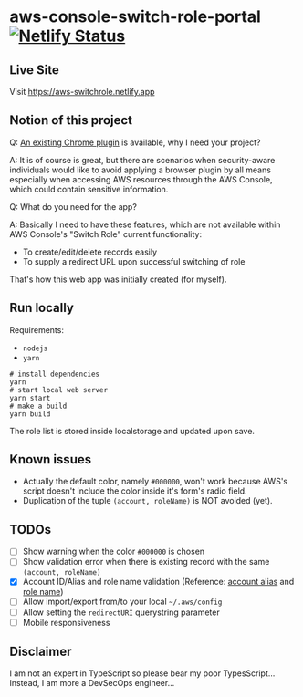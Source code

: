 # aws-console-switch-role-portal [![Netlify Status](https://api.netlify.com/api/v1/badges/7be8ecdf-a365-4326-ae39-9ba820718c4c/deploy-status)](https://app.netlify.com/sites/aws-switchrole/deploys)

## Live Site

Visit https://aws-switchrole.netlify.app

## Notion of this project

Q: [An existing Chrome plugin](https://chrome.google.com/webstore/detail/aws-extend-switch-roles/jpmkfafbacpgapdghgdpembnojdlgkdl/overview) is available, why I need your project?

A: It is of course is great, but there are scenarios when security-aware individuals would like to avoid applying a browser plugin by all means especially when accessing AWS resources through the AWS Console, which could contain sensitive information.

Q: What do you need for the app?

A: Basically I need to have these features, which are not available within AWS Console's "Switch Role" current functionality:

- To create/edit/delete records easily
- To supply a redirect URL upon successful switching of role

That's how this web app was initially created (for myself).

## Run locally

Requirements:

- `nodejs`
- `yarn`

```shell
# install dependencies
yarn
# start local web server
yarn start
# make a build
yarn build
```

The role list is stored inside localstorage and updated upon save.

## Known issues

- Actually the default color, namely `#000000`, won't work because AWS's script doesn't include the color inside it's form's radio field.
- Duplication of the tuple `(account, roleName)` is NOT avoided (yet).

## TODOs

- [ ] Show warning when the color `#000000` is chosen
- [ ] Show validation error when there is existing record with the same `(account, roleName)`
- [x] Account ID/Alias and role name validation (Reference: [account alias](https://docs.aws.amazon.com/IAM/latest/APIReference/API_CreateAccountAlias.html#API_CreateAccountAlias_RequestParameters) and [role name](https://docs.aws.amazon.com/IAM/latest/APIReference/API_CreateRole.html#API_CreateRole_ResponseElements))
- [ ] Allow import/export from/to your local `~/.aws/config`
- [ ] Allow setting the `redirectURI` querystring parameter
- [ ] Mobile responsiveness

## Disclaimer

I am not an expert in TypeScript so please bear my poor TypesScript... Instead, I am more a DevSecOps engineer...
